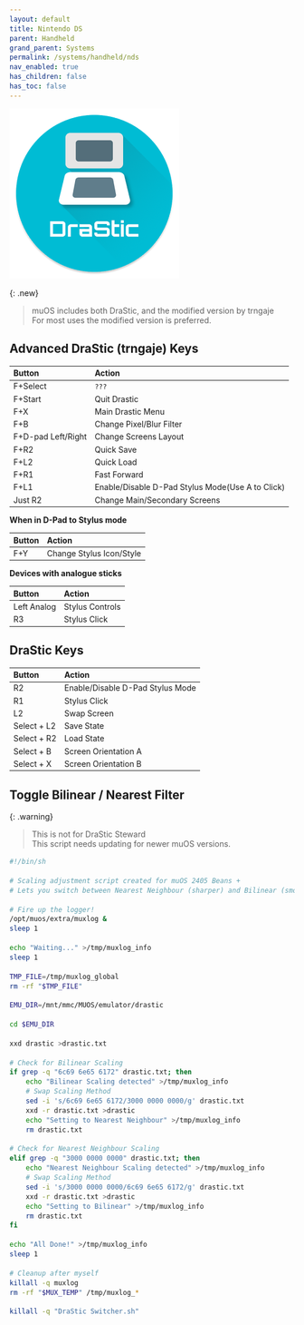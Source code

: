 ```yaml
---
layout: default
title: Nintendo DS
parent: Handheld
grand_parent: Systems
permalink: /systems/handheld/nds
nav_enabled: true
has_children: false
has_toc: false
---
```


![](../assets/images/drastic_new.png)

{: .new}
> muOS includes both DraStic, and the modified version by trngaje  
> For most uses the modified version is preferred.

## Advanced DraStic (trngaje) Keys

| Button             | Action             |
|:-------------------|:-------------------|
| F+Select           | `???` |
| F+Start            | Quit Drastic |
| F+X                | Main Drastic Menu |
| F+B                | Change Pixel/Blur Filter |
| F+D-pad Left/Right | Change Screens Layout |
| F+R2               | Quick Save |
| F+L2               | Quick Load |
| F+R1               | Fast Forward |
| F+L1               | Enable/Disable D-Pad Stylus Mode(Use A to Click) |
| Just R2            | Change Main/Secondary Screens |

**When in D-Pad to Stylus mode**

| Button             | Action             |
|:-------------------|:-------------------|
| F+Y                | Change Stylus Icon/Style |

**Devices with analogue sticks**

| Button             | Action             |
|:-------------------|:-------------------|
| Left Analog        | Stylus Controls |
| R3                 | Stylus Click |

## DraStic Keys

| Button             | Action             |
|:-------------------|:-------------------|
| R2                 | Enable/Disable D-Pad Stylus Mode |
| R1                 | Stylus Click |
| L2                 | Swap Screen |
| Select + L2        | Save State |
| Select + R2        | Load State |
| Select + B         | Screen Orientation A |
| Select + X         | Screen Orientation B |

## Toggle Bilinear / Nearest Filter

{: .warning}
> This is not for DraStic Steward  
> This script needs updating for newer muOS versions.

```bash
#!/bin/sh

# Scaling adjustment script created for muOS 2405 Beans +
# Lets you switch between Nearest Neighbour (sharper) and Bilinear (smoother)

# Fire up the logger!
/opt/muos/extra/muxlog &
sleep 1

echo "Waiting..." >/tmp/muxlog_info
sleep 1

TMP_FILE=/tmp/muxlog_global
rm -rf "$TMP_FILE"

EMU_DIR=/mnt/mmc/MUOS/emulator/drastic

cd $EMU_DIR

xxd drastic >drastic.txt

# Check for Bilinear Scaling
if grep -q "6c69 6e65 6172" drastic.txt; then
	echo "Bilinear Scaling detected" >/tmp/muxlog_info
	# Swap Scaling Method
	sed -i 's/6c69 6e65 6172/3000 0000 0000/g' drastic.txt
	xxd -r drastic.txt >drastic
	echo "Setting to Nearest Neighbour" >/tmp/muxlog_info
	rm drastic.txt

# Check for Nearest Neighbour Scaling
elif grep -q "3000 0000 0000" drastic.txt; then
	echo "Nearest Neighbour Scaling detected" >/tmp/muxlog_info
	# Swap Scaling Method
	sed -i 's/3000 0000 0000/6c69 6e65 6172/g' drastic.txt
	xxd -r drastic.txt >drastic
	echo "Setting to Bilinear" >/tmp/muxlog_info
	rm drastic.txt
fi

echo "All Done!" >/tmp/muxlog_info
sleep 1

# Cleanup after myself
killall -q muxlog
rm -rf "$MUX_TEMP" /tmp/muxlog_*

killall -q "DraStic Switcher.sh"
```
